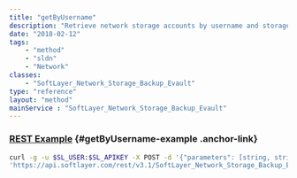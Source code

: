 ```yaml
---
title: "getByUsername"
description: "Retrieve network storage accounts by username and storage account type. Use this method if you wish to retrieve a storage record by username rather than by id. The ''type'' parameter must correspond to one of the available ''nasType'' values in the SoftLayer_Network_Storage data type. "
date: "2018-02-12"
tags:
    - "method"
    - "sldn"
    - "Network"
classes:
    - "SoftLayer_Network_Storage_Backup_Evault"
type: "reference"
layout: "method"
mainService : "SoftLayer_Network_Storage_Backup_Evault"
---
```


### [REST Example](#getByUsername-example) <a href="/article/rest/"><i class="fas fa-question"></i></a> {#getByUsername-example .anchor-link} 
```bash
curl -g -u $SL_USER:$SL_APIKEY -X POST -d '{"parameters": [string, string]}' \
'https://api.softlayer.com/rest/v3.1/SoftLayer_Network_Storage_Backup_Evault/getByUsername'
```
